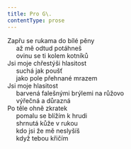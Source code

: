 ```yaml
---
title: Pro G\.
contentType: prose
---
```


<section>

Zapřu se rukama do bílé pěny  
     až mě odtud potáhneš  
     ovinu se ti kolem kotníků  
Jsi moje chřestýši hlasitost  
     suchá jak poušť  
     jako pole přehnané mrazem  
Jsi moje hlasitost  
     barvená falešnými brýlemi na růžovo  
     výřečná a důrazná  
Po těle ohně zkratek  
     pomalu se blížím k hrudi  
     shrnutá kůže v rukou  
     kdo jsi že mě neslyšíš  
     když tebou křičím

</section>
